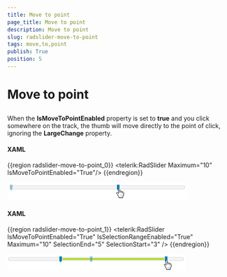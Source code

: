 ```yaml
---
title: Move to point
page_title: Move to point
description: Move to point
slug: radslider-move-to-point
tags: move,to,point
publish: True
position: 5
---
```


# Move to point



## 

When the __IsMoveToPointEnabled__ property is set to __true__ and you click somewhere on the track, the thumb will move directly to the point of click, ignoring the __LargeChange__ property.

#### __XAML__

{{region radslider-move-to-point_0}}
	<telerik:RadSlider Maximum="10" IsMoveToPointEnabled="True"/>
	{{endregion}}

![](images/moveToPoint.png)

#### __XAML__

{{region radslider-move-to-point_1}}
	<telerik:RadSlider IsMoveToPointEnabled="True" 
	                   IsSelectionRangeEnabled="True"
	                   Maximum="10"
	                   SelectionEnd="5"
	                   SelectionStart="3" />
	{{endregion}}

![](images/moveToPoint_selectionRange.png)
